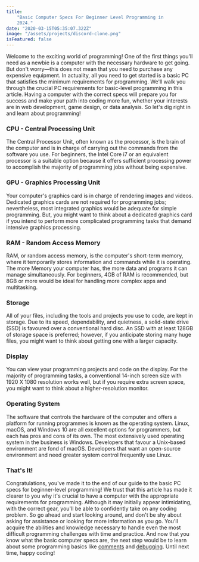 ```yaml
---
title:
    "Basic Computer Specs For Beginner Level Programming in
    2024."
date: "2020-03-15T05:35:07.322Z"
image: "/assets/projects/discord-clone.png"
isFeatured: false
---
```


Welcome to the exciting world of programming! One of the
first things you'll need as a newbie is a computer with the
necessary hardware to get going. But don't worry—this does
not mean that you need to purchase any expensive equipment.
In actuality, all you need to get started is a basic PC that
satisfies the minimum requirements for programming. We'll
walk you through the crucial PC requirements for basic-level
programming in this article. Having a computer with the
correct specs will prepare you for success and make your
path into coding more fun, whether your interests are in web
development, game design, or data analysis. So let's dig
right in and learn about programming!

### CPU - Central Processing Unit

The Central Processor Unit, often known as the processor, is
the brain of the computer and is in charge of carrying out
the commands from the software you use. For beginners, the
Intel Core i7 or an equivalent processor is a suitable
option because it offers sufficient processing power to
accomplish the majority of programming jobs without being
expensive.

### GPU - Graphics Processing Unit

Your computer's graphics card is in charge of rendering
images and videos. Dedicated graphics cards are not required
for programming jobs; nevertheless, most integrated graphics
would be adequate for simple programming. But, you might
want to think about a dedicated graphics card if you intend
to perform more complicated programming tasks that demand
intensive graphics processing.

### RAM - Random Access Memory

RAM, or random access memory, is the computer's short-term
memory, where it temporarily stores information and commands
while it is operating. The more Memory your computer has,
the more data and programs it can manage simultaneously. For
beginners, 4GB of RAM is recommended, but 8GB or more would
be ideal for handling more complex apps and multitasking.

### Storage

All of your files, including the tools and projects you use
to code, are kept in storage. Due to its speed,
dependability, and quietness, a solid-state drive (SSD) is
favoured over a conventional hard disc. An SSD with at least
128GB of storage space is preferred; however, if you
anticipate storing many huge files, you might want to think
about getting one with a larger capacity.

### Display

You can view your programming projects and code on the
display. For the majority of programming tasks, a
conventional 14-inch screen size with 1920 X 1080 resolution
works well, but if you require extra screen space, you might
want to think about a higher-resolution monitor.

### Operating System

The software that controls the hardware of the computer and
offers a platform for running programmes is known as the
operating system. Linux, macOS, and Windows 10 are all
excellent options for programmers, but each has pros and
cons of its own. The most extensively used operating system
in the business is Windows. Developers that favour a
Unix-based environment are fond of macOS. Developers that
want an open-source environment and need greater system
control frequently use Linux.

<!-- ### Summary -->

<!-- | Component        | Minimum                        | Recommended                     |
| ---------------- | ------------------------------ | ------------------------------- |
| CPU              | Intel Core i3 or equivalent    | Intel Core i7 or equivalent     |
| GPU              | Integrated Graphics            | Integrated Graphics             |
| RAM              | 4GB or more                    | 8GB or more                     |
| Storage          | SSD with 128GB storage         | SSD with 128GB storage or more  |
| Display          | 14-inch, 1280 x 720 resolution | 14-inch, 1920 x 1080 resolution |
| Operating System | Windows, macOS, Linux          | Windows 10, macOS, Linux        | -->

### That's It!

Congratulations, you've made it to the end of our guide to
the basic PC specs for beginner-level programming! We trust
that this article has made it clearer to you why it's
crucial to have a computer with the appropriate requirements
for programming. Although it may initially appear
intimidating, with the correct gear, you'll be able to
confidently take on any coding problem. So go ahead and
start looking around, and don't be shy about asking for
assistance or looking for more information as you go. You'll
acquire the abilities and knowledge necessary to handle even
the most difficult programming challenges with time and
practice. And now that you know what the basic computer
specs are, the next step would be to learn about some
programming basics like
[comments](https://code-hl.com/benefits-of-commenting-in-programming) and
[debugging](https://code-hl.com/debugging-common-coding-errors-and-mistakes).
Until next time, happy coding!
